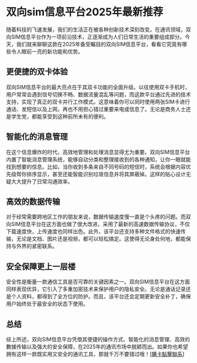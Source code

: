 # 双向sim信息平台2025年最新推荐

随着科技的飞速发展，我们的生活正在被各种创新技术深刻改变。在通讯领域，双向SIM信息平台作为一项前沿技术，正逐渐成为人们日常生活的重要组成部分。今天，我们就来聊聊这款在2025年备受瞩目的双向SIM信息平台，看看它究竟有哪些令人眼前一亮的新功能和优势。

## 更便捷的双卡体验

双向SIM信息平台的最大亮点在于其双卡功能的全面升级。以往使用双卡手机时，用户常常会遇到信号切换不畅、数据流量混乱等问题，而这款平台通过先进的技术支持，实现了真正的双卡并行工作模式。这意味着你可以同时使用两张SIM卡进行通话、发短信以及上网，再也不用担心错过重要来电或信息了。无论是商务人士还是学生党，都能享受到这种前所未有的便利。

## 智能化的消息管理

在这个信息爆炸的时代，高效地管理和处理消息显得尤为重要。双向SIM信息平台内置了智能消息管理系统，能够自动分类和整理接收到的各种通知，让你一眼就能找到想要的信息。比如，当你收到多条来自不同号码的短信时，系统会根据内容优先级帮你排序显示，甚至还能智能识别垃圾信息并将其屏蔽掉。这样的贴心设计无疑大大提升了日常沟通效率。

## 高效的数据传输

对于经常需要跨地区工作的朋友来说，数据传输速度慢一直是个头疼的问题。而双向SIM信息平台在这方面也做了很大改进，采用了最新的高速数据传输协议，不仅下载速度快，上传速度也同样出色。此外，该平台还支持多种文件格式的快速传输，无论是文档、图片还是视频，都可以轻松搞定。这使得无论身处何地，都能保持与外界的紧密联系。

## 安全保障更上一层楼

安全性是衡量一款通信工具是否可靠的关键因素之一。双向SIM信息平台在这方面同样表现优异，它引入了多重加密技术来保护用户的隐私安全。无论是通话记录还是个人资料，都得到了全方位的防护。而且，该平台还会定期更新安全补丁，确保用户始终处于最安全的状态下使用。

## 总结

综上所述，双向SIM信息平台凭借其便捷的操作方式、智能化的消息管理、高效的數據传输以及强大的安全保障，在2025年的通讯市场中脱颖而出。如果你也希望拥有这样一款既实用又安全的通讯工具，那就千万不要错过哦！[[購卡點擊聯系](https://t.me/s/SXDXQF)]
